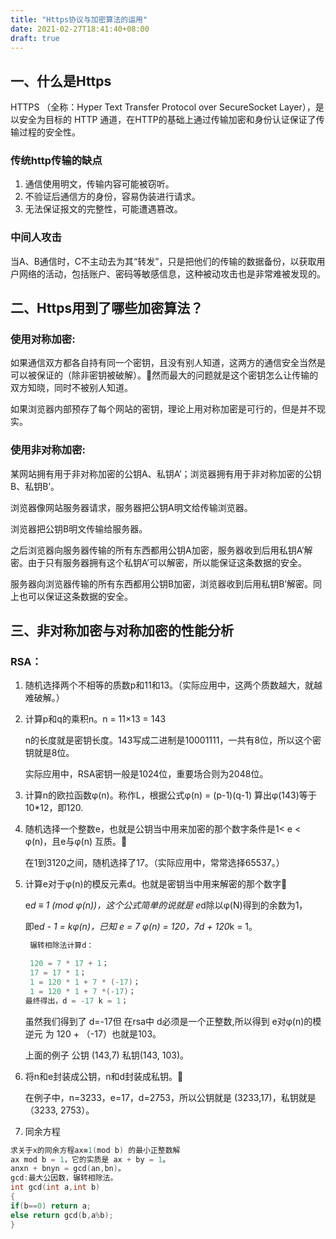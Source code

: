 ```yaml
---
title: "Https协议与加密算法的运用"
date: 2021-02-27T18:41:40+08:00
draft: true
---
```


## 一、什么是Https

HTTPS （全称：Hyper Text Transfer Protocol over SecureSocket Layer），是以安全为目标的 HTTP 通道，在HTTP的基础上通过传输加密和身份认证保证了传输过程的安全性。

### 传统http传输的缺点

1. 通信使用明文，传输内容可能被窃听。
2. 不验证后通信方的身份，容易伪装进行请求。
3. 无法保证报文的完整性，可能遭遇篡改。

### 中间人攻击

当A、B通信时，C不主动去为其“转发”，只是把他们的传输的数据备份，以获取用户网络的活动，包括账户、密码等敏感信息，这种被动攻击也是非常难被发现的。


## 二、Https用到了哪些加密算法？

### 使用对称加密:

如果通信双方都各自持有同一个密钥，且没有别人知道，这两方的通信安全当然是可以被保证的（除非密钥被破解）。然而最大的问题就是这个密钥怎么让传输的双方知晓，同时不被别人知道。

如果浏览器内部预存了每个网站的密钥，理论上用对称加密是可行的，但是并不现实。

### 使用非对称加密:

某网站拥有用于非对称加密的公钥A、私钥A’；浏览器拥有用于非对称加密的公钥B、私钥B’。

浏览器像网站服务器请求，服务器把公钥A明文给传输浏览器。

浏览器把公钥B明文传输给服务器。

之后浏览器向服务器传输的所有东西都用公钥A加密，服务器收到后用私钥A’解密。由于只有服务器拥有这个私钥A’可以解密，所以能保证这条数据的安全。

服务器向浏览器传输的所有东西都用公钥B加密，浏览器收到后用私钥B’解密。同上也可以保证这条数据的安全。

## 三、非对称加密与对称加密的性能分析

### RSA：

1. 随机选择两个不相等的质数p和11和13。（实际应用中，这两个质数越大，就越难破解。）

2. 计算p和q的乘积n。n = 11×13 = 143

      n的长度就是密钥长度。143写成二进制是10001111，一共有8位，所以这个密钥就是8位。

     实际应用中，RSA密钥一般是1024位，重要场合则为2048位。

3. 计算n的欧拉函数φ(n)。称作L，根据公式φ(n) = (p-1)(q-1) 算出φ(143)等于10*12，即120.

4. 随机选择一个整数e，也就是公钥当中用来加密的那个数字条件是1< e < φ(n)，且e与φ(n) 互质。

     在1到3120之间，随机选择了17。（实际应用中，常常选择65537。）

5. 计算e对于φ(n)的模反元素d。也就是密钥当中用来解密的那个数字

     e*d ≡ 1 (mod φ(n))，这个公式简单的说就是 e*d除以φ(N)得到的余数为1，

     即e*d - 1 = kφ(n)，已知 e = 7 φ(n) = 120，7d + 120*k = 1。

    ```cpp
     辗转相除法计算d：

     120 = 7 * 17 + 1；
     17 = 17 * 1；
     1 = 120 * 1 + 7 * (-17)；
     1 = 120 * 1 + 7 *(-17)；
    最终得出，d = -17 k = 1；
    ```

    虽然我们得到了 d=-17但 在rsa中 d必须是一个正整数,所以得到 e对φ(n)的模逆元 为 120 + （-17）也就是103。

    上面的例子 公钥 (143,7) 私钥(143, 103)。

6. 将n和e封装成公钥，n和d封装成私钥。

     在例子中，n=3233，e=17，d=2753，所以公钥就是 (3233,17)，私钥就是（3233, 2753）。

7. 同余方程

```cpp
求关于x的同余方程ax≡1(mod b) 的最小正整数解
ax mod b = 1，它的实质是 ax + by = 1。
anxn + bnyn = gcd(an,bn)。
gcd:最大公因数，辗转相除法。
int gcd(int a,int b) 
{ 
if(b==0) return a; 
else return gcd(b,a%b); 
}
```